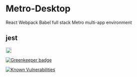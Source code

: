 # Metro-Desktop
React Webpack Babel full stack Metro multi-app environment

## jest

<a href="https://badge.fury.io/js/jest"><img src="https://badge.fury.io/js/jest.png" alt="npm version" height="18"></a>

[![Greenkeeper badge](https://badges.greenkeeper.io/adamkeinan/Metro-Desktop.svg)](https://greenkeeper.io/)

[![Known Vulnerabilities](https://snyk.io/package/npm/snyk/badge.svg)](https://snyk.io/package/npm/snyk)
